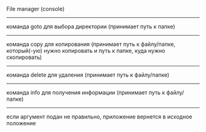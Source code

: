 File manager (console)
______
команда goto для выбора директории (принимает путь к папке)
______
команда copy для копирования (принимает путь к файлу/папке, который(-ую) нужно копировать и путь к папке, куда нужно скопировать)
______
команда delete для удаления (принимает путь к файлу/папке)
______
команда info для получения информации (принимает путь к файлу/папке)
______
если аргумент подан не правильно, приложение вернется в исходное положение